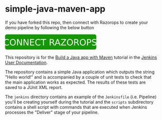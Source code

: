 # simple-java-maven-app


If you have forked this repo, then connect with Razorops to create your demo pipeline by following the below button

[![Connect](https://github.com/razorops-public/images/blob/main/connect_with_github.svg)](https://dashboard.razorops.com/get-github-installation-link-for-org)

This repository is for the
[Build a Java app with Maven](https://jenkins.io/doc/tutorials/build-a-java-app-with-maven/)
tutorial in the [Jenkins User Documentation](https://jenkins.io/doc/).

The repository contains a simple Java application which outputs the string
"Hello world!" and is accompanied by a couple of unit tests to check that the
main application works as expected. The results of these tests are saved to a
JUnit XML report.

The `jenkins` directory contains an example of the `Jenkinsfile` (i.e. Pipeline)
you'll be creating yourself during the tutorial and the `scripts` subdirectory
contains a shell script with commands that are executed when Jenkins processes
the "Deliver" stage of your pipeline.

